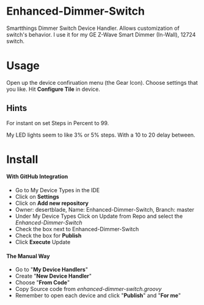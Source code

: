 # Enhanced-Dimmer-Switch
Smartthings Dimmer Switch Device Handler. Allows customization of switch's behavior. I use it for my GE Z-Wave Smart Dimmer (In-Wall), 12724 switch.

# Usage
Open up the device confiruation menu (the Gear Icon).  Choose settings that you like.  Hit **Configure Tile** in device.

## Hints

For instant on set Steps in Percent to 99.

My LED lights seem to like 3% or 5% steps. With a 10 to 20 delay between.

# Install

#### With GitHub Integration

 * Go to My Device Types in the IDE
 * Click on **Settings**
 * Click on **Add new repository**
 * Owner: desertblade, Name: Enhanced-Dimmer-Switch, Branch: master
 * Under My Device Types Click on Update from Repo and select the *Enhanced-Dimmer-Switch*
 * Check the box next to Enhanced-Dimmer-Switch
 * Check the box for **Publish**
 * Click **Execute** Update
    
    
#### The Manual Way
 * Go to "**My Device Handlers**"
 * Create "**New Device Handler**"
 * Choose "**From Code**"
 * Copy Source code from *enhanced-dimmer-switch.groovy*
 * Remember to open each device and click "**Publish**" and "**For me**"

